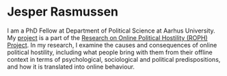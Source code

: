 # Jesper Rasmussen

I am a PhD Fellow at Department of Political Science at Aarhus University. My <a href="http://pure.au.dk/portal/en/jr@ps.au.dk" rel="nofollow">project</a> is a part of the <a href="https://ps.au.dk/forskning/forskningsprojekter/research-on-online-political-hostility/" rel="nofollow">Research on Online Political Hostility (ROPH) Project</a>. In my research, I examine the causes and consequences of online political hostility, including what people bring with them from their offline context in terms of psychological, sociological and political predispositions, and how it is translated into online behaviour. 

